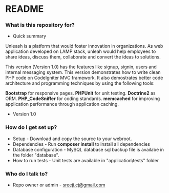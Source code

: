 # README #

### What is this repository for? ###

* Quick summary

Unleash is a platform that would foster innovation in organizations. As web application developed on LAMP stack, unleah would help employees to share ideas, discuss them, collaborate and convert the ideas to solutions.

This version (Version 1.0) has the features like signup, signin, users and internal messaging system. This version demonstrates how to write clean PHP code on CodeIgniter MVC framework. It also demostrates better code architecture and programming techniques by using the following tools:

<b>Bootstrap</b> for responsive pages.
<b>PHPUnit</b> for unit testing.
<b>Doctrine2</b> as ORM.
<b>PHP_CodeSniffer</b> for coding standards. 
<b>memcached</b> for improving application performance through application caching.

* Version
1.0

### How do I get set up? ###

* Setup - Download and copy the source to your webroot.
* Dependencies - Run <b>composer install</b> to install all dependencies
* Database configuration - MySQL database sql backup file is availabe in the folder "database". 
* How to run tests - Unit tests are available in "application\tests" folder

### Who do I talk to? ###

* Repo owner or admin - sreeji.cj@gmail.com
